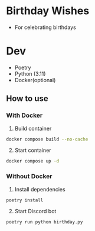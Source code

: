 # Birthday Wishes
- For celebrating birthdays

# Dev
- Poetry
- Python (3.11)
- Docker(optional)

## How to use
### With Docker
1. Build container
```sh
docker compose build --no-cache
```

2. Start container
```sh
docker compose up -d
```

### Without Docker
1. Install dependencies
```sh
poetry install
```

2. Start Discord bot
```
poetry run python birthday.py
```
